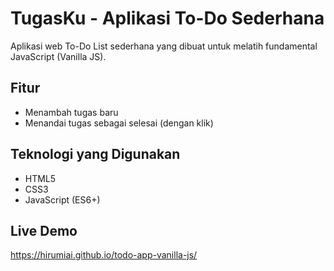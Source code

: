 # TugasKu - Aplikasi To-Do Sederhana

Aplikasi web To-Do List sederhana yang dibuat untuk melatih fundamental JavaScript (Vanilla JS).

## Fitur
- Menambah tugas baru
- Menandai tugas sebagai selesai (dengan klik)

## Teknologi yang Digunakan
- HTML5
- CSS3
- JavaScript (ES6+)

## Live Demo
https://hirumiai.github.io/todo-app-vanilla-js/
